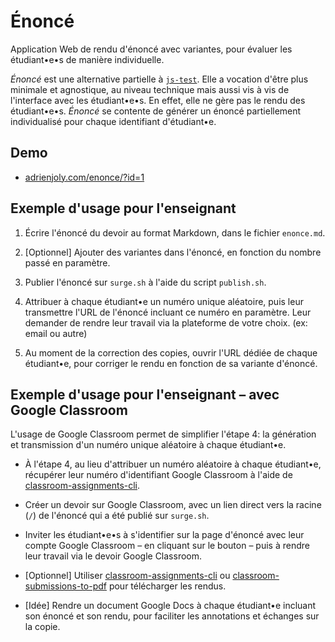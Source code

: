 # Énoncé

Application Web de rendu d'énoncé avec variantes, pour évaluer les étudiant•e•s de manière individuelle.

_Énoncé_ est une alternative partielle à [`js-test`](https://github.com/adrienjoly/js-test). Elle a vocation d'être plus minimale et agnostique, au niveau technique mais aussi vis à vis de l'interface avec les étudiant•e•s. En effet, elle ne gère pas le rendu des étudiant•e•s. _Énoncé_ se contente de générer un énoncé partiellement individualisé pour chaque identifiant d'étudiant•e.

## Demo

- [adrienjoly.com/enonce/?id=1](https://adrienjoly.com/enonce/?id=1)

## Exemple d'usage pour l'enseignant

1. Écrire l'énoncé du devoir au format Markdown, dans le fichier `enonce.md`.

2. [Optionnel] Ajouter des variantes dans l'énoncé, en fonction du nombre passé en paramètre.

3. Publier l'énoncé sur `surge.sh` à l'aide du script `publish.sh`.

4. Attribuer à chaque étudiant•e un numéro unique aléatoire, puis leur transmettre l'URL de l'énoncé incluant ce numéro en paramètre. Leur demander de rendre leur travail via la plateforme de votre choix. (ex: email ou autre)

5. Au moment de la correction des copies, ouvrir l'URL dédiée de chaque étudiant•e, pour corriger le rendu en fonction de sa variante d'énoncé.

## Exemple d'usage pour l'enseignant – avec Google Classroom

L'usage de Google Classroom permet de simplifier l'étape 4: la génération et transmission d'un numéro unique aléatoire à chaque étudiant•e.

- À l'étape 4, au lieu d'attribuer un numéro aléatoire à chaque étudiant•e, récupérer leur numéro d'identifiant Google Classroom à l'aide de [classroom-assignments-cli](https://github.com/adrienjoly/classroom-assignments-cli).

- Créer un devoir sur Google Classroom, avec un lien direct vers la racine (`/`) de l'énoncé qui a été publié sur `surge.sh`.

- Inviter les étudiant•e•s à s'identifier sur la page d'énoncé avec leur compte Google Classroom – en cliquant sur le bouton – puis à rendre leur travail via le devoir Google Classroom.

- [Optionnel] Utiliser [classroom-assignments-cli](https://github.com/adrienjoly/classroom-assignments-cli) ou [classroom-submissions-to-pdf](https://github.com/adrienjoly/classroom-submissions-to-pdf) pour télécharger les rendus.

- [Idée] Rendre un document Google Docs à chaque étudiant•e incluant son énoncé et son rendu, pour faciliter les annotations et échanges sur la copie.

